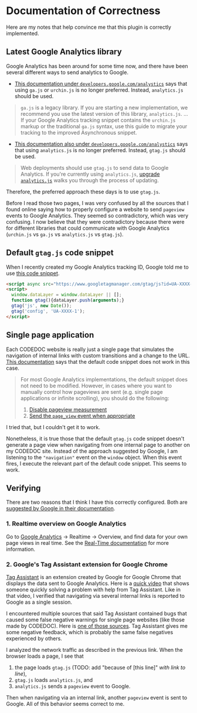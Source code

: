 # Documentation of Correctness

Here are my notes that help convince me that this plugin is correctly implemented.

## Latest Google Analytics library

Google Analytics has been around for some time now, and there have been several different ways to send analytics to Google.

- [This documentation under `developers.google.com/analystics`](https://developers.google.com/analytics/devguides/collection/gajs/asyncMigrationExamples) says that using `ga.js` or `urchin.js` is no longer preferred.  Instead, `analytics.js` should be used.
> `ga.js` is a legacy library. If you are starting a new implementation, we recommend you use the latest version of this library, `analytics.js`.
> ...
> If your Google Analytics tracking snippet contains the `urchin.js` markup or the traditional `ga.js` syntax, use this guide to migrate your tracking to the improved Asynchronous snippet.

- [This documentation also under `developers.google.com/analystics`](https://developers.google.com/analytics/devguides/collection/upgrade#web) says that using `analytics.js` is no longer preferred.  Instead, `gtag.js` should be used.
> Web deployments should use `gtag.js` to send data to Google Analytics. If you're currently using `analytics.js`, [upgrade `analytics.js`](https://developers.google.com/analytics/devguides/collection/upgrade/analyticsjs) walks you through the process of updating.

Therefore, the preferred approach these days is to use `gtag.js`.

Before I read those two pages, I was very confused by all the sources that I found online saying how to properly configure a website to send `pageview` events to Google Analytics.  They seemed so contradictory, which was very confusing.  I now believe that they were contradictory because there were for different libraries that could communicate with Google Analytics (`urchin.js` vs `ga.js` vs `analytics.js` vs `gtag.js`).

## Default `gtag.js` code snippet

When I recently created my Google Analytics tracking ID, Google told me to use [this code snippet](https://developers.google.com/analytics/devguides/collection/gtagjs#install_the_global_site_tag).
```HTML
<script async src="https://www.googletagmanager.com/gtag/js?id=UA-XXXX-1"></script>
<script>
  window.dataLayer = window.dataLayer || [];
  function gtag(){dataLayer.push(arguments);}
  gtag('js', new Date());
  gtag('config', 'UA-XXXX-1');
</script>
```

## Single page application

Each CODEDOC website is really just a single page that simulates the navigation of internal links with custom transitions and a change to the URL. [This documentation](https://developers.google.com/analytics/devguides/collection/gtagjs/pages#manual_pageviews) says that the default code snippet does not work in this case.
> For most Google Analytics implementations, the default snippet does not need to be modified. However, in cases where you want to manually control how pageviews are sent (e.g. single page applications or infinite scrolling), you should do the following:
> 
> 1. [Disable pageview measurement](https://developers.google.com/analytics/devguides/collection/gtagjs/pages#disable_pageview_measurement)
> 2. [Send the `page_view` event when appropriate](https://developers.google.com/analytics/devguides/collection/gtagjs/pages#page_view_event)

I tried that, but I couldn't get it to work.

Nonetheless, it is true those that the default `gtag.js` code snippet doesn't generate a page view when navigating from one internal page to another on my CODEDOC site.  Instead of the approach suggested by Google, I am listening to the `"navigation"` event on the `window` object.  When this event fires, I execute the relevant part of the default code snippet.  This seems to work.

## Verifying

There are two reasons that I think I have this correctly configured.  Both are [suggested by Google in their documentation](https://support.google.com/analytics/answer/1008080#verify:~:text=Verify%20that%20your%20global%20site%20tag%20is%20working,-To).

### 1. Realtime overview on Google Analytics

Go to [Google Analytics](https://analytics.google.com/analytics/web) -> Realtime -> Overview, and find data for your own page views in real time.  See the [Real-Time documentation](https://support.google.com/analytics/answer/1638635) for more information.

### 2. Google's Tag Assistant extension for Google Chrome

[Tag Assistant](https://chrome.google.com/webstore/detail/tag-assistant-by-google/kejbdjndbnbjgmefkgdddjlbokphdefk) is an extension created by Google for Google Chrome that displays the data sent to Google Analytics.  Here is a [quick video](https://www.youtube.com/watch?v=EkNsaBDT8Cc) that shows someone quickly solving a problem with help from Tag Assistant.  Like in that video, I verified that navigating via several internal links is reported to Google as a single session.

I encountered multiple sources that said Tag Assistant contained bugs that caused some false negative warnings for single page websites (like those made by CODEDOC).  Here is [one of those sources](https://www.analyticsmania.com/post/multiple-installations-of-google-tag-manager-detected/).  Tag Assistant gives me some negative feedback, which is probably the same false negatives experienced by others.

I analyzed the network traffic as described in the previous link.  When the browser loads a page, I see that
1. the page loads `gtag.js` (TODO: add "because of [this line]" _with link to line_),
2. `gtag.js` loads `analytics.js`, and
3. `analytics.js` sends a `pageview` event to Google.

Then when navigating via an internal link, another `pageview` event is sent to Google.  All of this behavior seems correct to me.